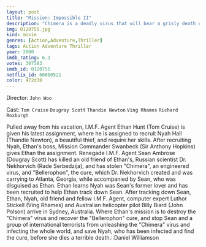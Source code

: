 ```yaml
---
layout: post
title: "Mission: Impossible II"
description: "Chimera is a deadly virus that will bear a grisly death unless you are given the antidote. The creator of Chimera is murdered and the antidote is stolen by a disavowed I.M.F. Agent, Sean Ambrose (Dougray Scott). The Impossible Mission Force, (I.M.F.), hire the skilled and charming Ethan Hunt (Tom Cruise), and the beautiful Nyah Hall (Thandie Newton), who has had her share with Ambrose. Their mission, should they choose to accept it, is to send Hall undercover to Ambrose and learn what she can for Hunt to b.."
img: 0120755.jpg
kind: movie
genres: [Action,Adventure,Thriller]
tags: Action Adventure Thriller 
year: 2000
imdb_rating: 6.1
votes: 307583
imdb_id: 0120755
netflix_id: 60000521
color: 472d30
---
```

Director: `John Woo`  

Cast: `Tom Cruise` `Dougray Scott` `Thandie Newton` `Ving Rhames` `Richard Roxburgh` 

Pulled away from his vacation, I.M.F. Agent Ethan Hunt (Tom Cruise) is given his latest assignment, where he is assigned to recruit Nyah Hall (Thandie Newton), a beautiful thief, and require her skills. After recruiting Nyah, Ethan's boss, Mission Commander Swanbeck (Sir Anthony Hopkins) gives Ethan the assignment. Renegade I.M.F. Agent Sean Ambrose (Dougray Scott) has killed an old friend of Ethan's, Russian scientist Dr. Nekhorvich (Rade Serbedzija), and has stolen "Chimera", an engineered virus, and "Bellerophon", the cure, which Dr. Nekhorvich created and was carrying to Atlanta, Georgia, while accompanied by Sean, who was disguised as Ethan. Ethan learns Nyah was Sean's former lover and has been recruited to help Ethan track down Sean. After tracking down Sean, Ethan, Nyah, old friend and fellow I.M.F. Agent, computer expert Luthor Stickell (Ving Rhames) and Australian helicopter pilot Billy Biard (John Polson) arrive in Sydney, Australia. Where Ethan's mission is to destroy the "Chimera" virus and recover the "Bellerophon" cure, and stop Sean and a group of international terrorists from unleashing the "Chimera" virus and infecting the whole world, and save Nyah, who has been infected and find the cure, before she dies a terrible death.::Daniel Williamson